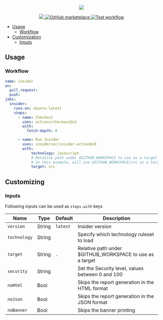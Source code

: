 <p align="center">
  <img src="https://www.insidersec.io/wp-content/uploads/2020/11/cover-linkedin2.png">
  <p align="center">
      <a href="https://github.com/insidersec/insider-action/releases">
      <img src="https://img.shields.io/github/v/release/insidersec/insider-action">
      </a>
      <a href="https://github.com/marketplace/actions/insider-action">
        <img alt="GitHub marketplace" src="https://img.shields.io/badge/marketplace-insider--action-blue?logo=github&style=flat-square">
      </a>
      <a href="https://github.com/insidersec/insider-action/actions?workflow=test">
        <img alt="Test workflow" src="https://img.shields.io/github/workflow/status/insidersec/insider-action/test?label=test&logo=github&style=flat-square">
      </a>
  </p>
</p>

* [Usage](#usage)
  * [Workflow](#workflow)
* [Customization](#customizing)
  * [Inputs](#inputs)

## Usage

### Workflow

```yaml
name: insider
on:
  pull_request:
  push:
jobs:
  insider:
    runs-on: ubuntu-latest
    steps:
      - name: Checkout
        uses: actions/checkout@v2
        with:
          fetch-depth: 0

      - name: Run Insider
        uses: insidersec/insider-action@v0
        with:
            technology: javascript
            # Relative path under $GITHUB_WORKSPACE to use as a target
            # In this example, will use $GITHUB_WORKSPACE/src as a target
            target: src
```

## Customizing

### Inputs

Following inputs can be used as `steps.with` keys

| Name             | Type    | Default   | Description                                                 |
|------------------|---------|-----------|-------------------------------------------------------------|
| `version`        | String  | `latest`  | Insider version                                             |
| `technology`     | String  |           | Specify which technology ruleset to load                    |
| `target`         | String  | `.`       | Relative path under $GITHUB_WORKSPACE to use as a target    |
| `security`       | String  |           | Set the Security level, values between 0 and 100            |
| `noHtml`         | Bool    |           | Skips the report generation in the HTML format              |
| `noJson`         | Bool    |           | Skips the report generation in the JSON format              |
| `noBanner`       | Bool    |           | Skips the banner printing                                   |

